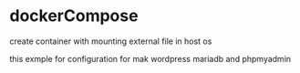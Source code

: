 # dockerCompose

create container with mounting external file in host os

this exmple for configuration for mak wordpress mariadb and phpmyadmin
